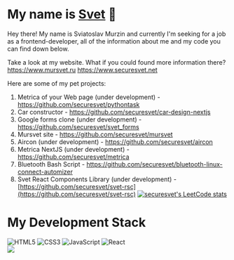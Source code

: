 # My name is <a href="http://www.mursvet.ru">Svet</a> 👋
Hey there! My name is Sviatoslav Murzin and currently I'm seeking for a job as a frontend-developer, all of the information about me and my code you can find down below.

Take a look at my website. What if you could found more information there? 
https://www.mursvet.ru
https://www.securesvet.net

Here are some of my pet projects:
1. Metrica of your Web page (under development) - https://github.com/securesvet/pythontask
2. Car constructor - https://github.com/securesvet/car-design-nextjs
3. Google forms clone (under development) - https://github.com/securesvet/svet_forms
4. Mursvet site - https://github.com/securesvet/mursvet
5. Aircon (under development) - https://github.com/securesvet/aircon
6. Metrica NextJS (under development) - https://github.com/securesvet/metrica
7. Bluetooth Bash Script - https://github.com/securesvet/bluetooth-linux-connect-automizer
8. Svet React Components Library (under development) - [https://github.com/securesvet/svet-rsc](https://github.com/securesvet/svet-rsc)
[![securesvet's LeetCode stats](https://leetcode-stats-six.vercel.app/api?username=securesvet&theme=dark)](https://github.com/securesvet/leetcode-stats)

# My Development Stack
![HTML5](https://img.shields.io/badge/html5-%23E34F26.svg?style=for-the-badge&logo=html5&logoColor=white) ![CSS3](https://img.shields.io/badge/css3-%231572B6.svg?style=for-the-badge&logo=css3&logoColor=white) ![JavaScript](https://img.shields.io/badge/javascript-%23323330.svg?style=for-the-badge&logo=javascript&logoColor=%23F7DF1E) ![React](https://img.shields.io/badge/react-%2320232a.svg?style=for-the-badge&logo=react&logoColor=%2361DAFB)  <br />
![](https://komarev.com/ghpvc/?username=securesvet)
